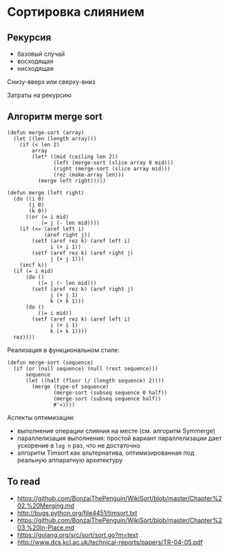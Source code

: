 # Сортировка слиянием


## Рекурсия

- базовый случай
- восходящая
- нисходящая

Снизу-вверх или сверху-вниз

Затраты на рекурсию


## Алгоритм merge sort

```
(defun merge-sort (array)
  (let ((len (length array)))
    (if (< len 2)
        array
        (let* ((mid (ceiling len 2))
               (left (merge-sort (slice array 0 mid)))
               (right (merge-sort (slice array mid)))
               (rez (make-array len)))
          (merge left right)))))

(defun merge (left right)
  (do ((i 0)
       (j 0)
       (k 0))
      ((or (= i mid)
           (= j (- len mid))))
    (if (<= (aref left i)
            (aref right j))
        (setf (aref rez k) (aref left i)
              i (+ i 1))
        (setf (aref rez k) (aref right j)
              j (+ j 1)))
    (incf k))
  (if (= i mid)
      (do ()
          ((= j (- len mid)))
        (setf (aref rez k) (aref right j)
              j (+ j 1)
              k (+ k 1)))
      (do ()
          ((= i mid))
        (setf (aref rez k) (aref left i)
              i (+ i 1)
              k (+ k 1))))
  rez))))
```

Реализация в функциональном стиле:

```
(defun merge-sort (sequence)
  (if (or (null sequence) (null (rest sequence)))
      sequence
      (let ((half (floor (/ (length sequence) 2))))
        (merge (type-of sequence)
               (merge-sort (subseq sequence 0 half))
               (merge-sort (subseq sequence half))
               #'<))))
```

Аспекты оптимизации:

- выполнение операции слияния на месте (см. алгоритм Symmerge)
- параллелизация выполнения: простой вариант параллелизации дает
  ускорение в `log n` раз, что не достаточно
- алгоритм Timsort как альтернатива, оптимизированная под реальную аппаратную архитектуру


## To read

- https://github.com/BonzaiThePenguin/WikiSort/blob/master/Chapter%202.%20Merging.md
- http://bugs.python.org/file4451/timsort.txt
- https://github.com/BonzaiThePenguin/WikiSort/blob/master/Chapter%203.%20In-Place.md
- https://golang.org/src/sort/sort.go?m=text
- http://www.dcs.kcl.ac.uk/technical-reports/papers/TR-04-05.pdf
